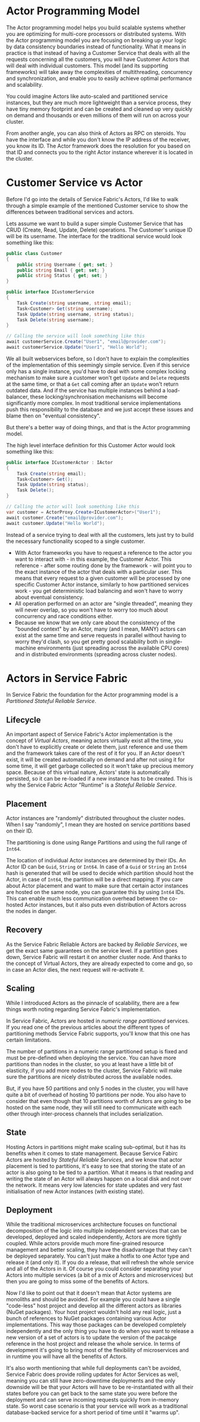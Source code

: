 # Actor Programming Model

The Actor programming model helps you build scalable systems whether you are optimizing for multi-core processors or distributed systems.
With the Actor programming model you are focusing on breaking up your logic by data consistency boundaries instead of functionality. What it means in practice is that instead of having a Customer Service that deals with all the requests concerning all the customers, you will have Customer Actors that will deal with individual customers. This model (and its supporting frameworks) will take away the complexities of multithreading, concurrency and synchronization, and enable you to easily achieve optimal performance and scalability.

You could imagine Actors like auto-scaled and partitioned service instances, but they are much more lightweight than a service process, they have tiny memory footprint and can be created and cleaned up very quickly on demand and thousands or even millions of them will run on across your cluster.

From another angle, you can also think of Actors as RPC on steroids. You have the interface and while you don't know the IP address of the receiver, you know its ID. The Actor framework does the resolution for you based on that ID and connects you to the right Actor instance wherever it is located in the cluster.

# Customer Service vs Actor

Before I'd go into the details of Service Fabric's Actors, I'd like to walk through a simple example of the mentioned Customer service to show the differences between traditional services and actors.

Lets assume we want to build a super simple Customer Service that has CRUD (Create, Read, Update, Delete) operations. The Customer's unique ID will be its username. The interface for the traditional service would look something like this:

```csharp
public class Customer
{
    public string Username { get; set; }
    public string Email { get; set; }
    public string Status { get; set; }
}

public interface ICustomerService
{
    Task Create(string username, string email);
    Task<Customer> Get(string username);
    Task Update(string username, string status);
    Task Delete(string username);
}

// Calling the service will look something like this
await customerService.Create("User1", "email@provider.com");
await customerService.Update("User1", "Hello World");
```

We all built webservices before, so I don't have to explain the complexities of the implementation of this seemingly simple service.
Even if this service only has a single instance, you'd have to deal with some complex locking mechanism to make sure a customer won't get `Update` and `Delete` requests at the same time, or that a `Get` call coming after an `Update` won't return outdated data. And if the service has multiple instances behind a load-balancer, these locking/synchronisation mechanisms will become significantly more complex. In most traditional service implementations push this responsibility to the database and we just accept these issues and blame then on "eventual consistency".

But there's a better way of doing things, and that is the Actor programming model.

The high level interface definition for this Customer Actor would look something like this:

```csharp
public interface ICustomerActor : IActor
{
    Task Create(string email);
    Task<Customer> Get();
    Task Update(string status);
    Task Delete();
}

// Calling the actor will look something like this
var customer = ActorProxy.Create<ICustomerActor>("User1");
await customer.Create("email@provider.com");
await customer.Update("Hello World");
```

Instead of a service trying to deal with all the customers, lets just try to build the necessary functionality scoped to a single customer. 
* With Actor frameworks you have to request a reference to the actor you want to interact with - in this example, the Customer Actor. This reference - after some routing done by the framework - will point you to the exact instance of the actor that deals with a particular user. This means that every request to a given customer will be processed by one specific Customer Actor instance, similarly to how partitioned services work - you get deterministic load balancing and won't have to worry about eventual consistency.
* All operation performed on an actor are "single threaded", meaning they will never overlap, so you won't have to worry too much about concurrency and race conditions either.
* Because we know that we only care about the consistency of the "bounded context" by an Actor, many (and I mean, MANY) actors can exist at the same time and serve requests in parallel without having to worry they'd clash, so you get pretty good scalability both in single-machine environments (just spreading across the available CPU cores) and in distributed environments (spreading across cluster nodes).

# Actors in Service Fabric

In Service Fabric the foundation for the Actor programming model is a *Partitioned Stateful Reliable Service*. 

## Lifecycle

An important aspect of Service Fabric's Actor implementation is the concept of *Virtual Actors*, meaning actors virtually exist all the time, you don't have to explicitly create or delete them, just reference and use them and the framework takes care of the rest of it for you. If an Actor doesn't exist, it will be created automatically on demand and after not using it for some time, it will get garbage collected so it won't take up precious memory space. Because of this virtual nature, Actors' state is automatically persisted, so it can be re-loaded if a new instance has to be created. This is why the Service Fabric Actor "Runtime" is a *Stateful Reliable Service*.

## Placement

Actor instances are "randomly" distributed throughout the cluster nodes. When I say "randomly", I mean they are hosted on service *partitions* based on their ID.

The partitioning is done using Range Partitions and using the full range of `Int64`.

The location of individual Actor instances are determined by their IDs. An Actor ID can be `Guid`, `String` or `Int64`. In case of a `Guid` or `String` an `Int64` hash is generated that will be used to decide which partition should host the Actor, in case of `Int64`, the partition will be a direct mapping. If you care about Actor placement and want to make sure that certain actor instances are hosted on the same node, you can guarantee this by using `Int64` IDs. This can enable much less communication overhead between the co-hosted Actor instances, but it also puts even distribution of Actors across the nodes in danger.

## Recovery

As the Service Fabric Reliable Actors are backed by *Reliable Services*, we get the exact same guarantees on the service level. If a partition goes down, Service Fabric will restart it on another cluster node.
And thanks to the concept of Virtual Actors, they are already expected to come and go, so in case an Actor dies, the next request will re-activate it.

## Scaling

While I introduced Actors as the pinnacle of scalability, there are a few things worth noting regarding Service Fabric's implementation.

In Service Fabric, Actors are hosted in *numeric range partitioned* services. If you read one of the previous articles about the different types of partitioning methods Service Fabric supports, you'll know that this one has certain limitations.

The number of partitions in a numeric range partitioned setup is fixed and must be pre-defined when deploying the service. You can have more partitions than nodes in the cluster, so you at least have a little bit of elasticity, if you add more nodes to the cluster, Service Fabric will make sure the partitions are nicely distributed across the available nodes. 

But, if you have 50 partitions and only 5 nodes in the cluster, you will have quite a bit of overhead of hosting 10 partitions per node. You also have to consider that even though that 10 partitions worth of Actors are going to be hosted on the same node, they will still need to communicate with each other through inter-process channels that includes serialization.

## State

Hosting Actors in partitions might make scaling sub-optimal, but it has its benefits when it comes to state management. Because Service Fabirc Actors are hosted by *Stateful Reliable Services*, and we know that actor placement is tied to partitions, it's easy to see that storing the state of an actor is also going to be tied to a partition. What it means is that reading and writing the state of an Actor will always happen on a local disk and not over the network. It means very low latencies for state updates and very fast initialisation of new Actor instances (with existing state).

## Deployment

While the traditional microservices architecture focuses on functional decomposition of the logic into multiple independent services that can be developed, deployed and scaled independently, Actors are more tightly coupled. While actors provide much more fine-grained resource management and better scaling, they have the disadvantage that they can't be deployed separately. You can't just make a hotfix to one Actor type and release it (and only it). If you do a release, that will refresh the whole service and all of the Actors in it. Of course you could consider separating your Actors into multiple services (a bit of a mix of Actors and microservices) but then you are going to miss some of the benefits of Actors.

Now I'd like to point out that it doesn't mean that Actor systems are monoliths and should be avoided. For example you could have a single "code-less" host project and develop all the different actors as libraries (NuGet packages). Your host project wouldn't hold any real logic, just a bunch of references to NuGet packages containing various Actor implementations. This way those packages can be developed completely independently and the only thing you have to do when you want to release a new version of a set of actors is to update the version of the pacakge reference in the host project and release the whole service. In terms of development it's going to bring most of the flexibility of microservices and in runtime you will have all the benefits of Actors.

It's also worth mentioning that while full deployments can't be avoided, Service Fabric does provide rolling updates for Actor Services as well, meaning you can still have zero-downtime deployments and the only downside will be that your Actors will have to be re-instantiated with all their states before you can get back to the same state you were before the deployment and can serve incoming requests quickly from in-memory state. So worst case scenario is that your service will work as a traditional database-backed service for a short period of time until it "warms up".
